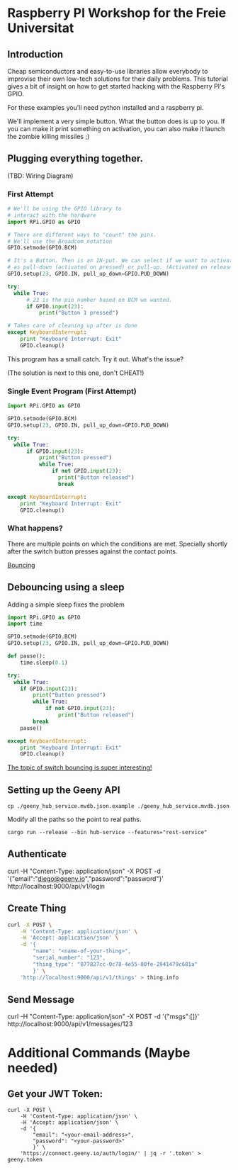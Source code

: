 # Raspberry PI Workshop for the Freie Universitat

## Introduction

Cheap semiconductors and easy-to-use libraries allow everybody to improvise their own
low-tech solutions for their daily problems. This tutorial gives a bit of insight on
how to get started hacking with the Raspberry PI's GPIO.

For these examples you'll need python installed and a raspberry pi.

We'll implement a very simple button. What the button does is up to you. If you can
make it print something on activation, you can also make it launch the zombie killing
missiles ;)

## Plugging everything together.

(TBD: Wiring Diagram)

### First Attempt

```python
# We'll be using the GPIO library to
# interact with the hardware
import RPi.GPIO as GPIO

# There are different ways to "count" the pins.
# We'll use the Broadcom notation
GPIO.setmode(GPIO.BCM)

# It's a Button. Then is an IN-put. We can select if we want to activate it
# as pull-down (activated on pressed) or pull-up. (Activated on release)
GPIO.setup(23, GPIO.IN, pull_up_down=GPIO.PUD_DOWN)

try:
  while True:
	  # 23 is the pin number based on BCM we wanted.
      if GPIO.input(23):
          print("Button 1 pressed")

# Takes care of cleaning up after is done
except KeyboardInterrupt:
    print "Keyboard Interrupt: Exit"
    GPIO.cleanup()
```

This program has a small catch. Try it out. What's the issue?

(The solution is next to this one, don't CHEAT!)

### Single Event Program (First Attempt)

```python
import RPi.GPIO as GPIO

GPIO.setmode(GPIO.BCM)
GPIO.setup(23, GPIO.IN, pull_up_down=GPIO.PUD_DOWN)

try:
  while True:
      if GPIO.input(23):
          print("Button pressed")
          while True:
              if not GPIO.input(23):
                print("Button released")
                break

except KeyboardInterrupt:
    print "Keyboard Interrupt: Exit"
    GPIO.cleanup()
```

### What happens?

There are multiple points on which the conditions are met. Specially shortly after
the switch button presses against the contact points.

[Bouncing](https://en.wikipedia.org/wiki/Switch#Contact_bounce)

## Debouncing using a sleep

Adding a simple sleep fixes the problem

```python
import RPi.GPIO as GPIO
import time

GPIO.setmode(GPIO.BCM)
GPIO.setup(23, GPIO.IN, pull_up_down=GPIO.PUD_DOWN)

def pause():
    time.sleep(0.1)

try:
  while True:
    if GPIO.input(23):
        print("Button pressed")
        while True:
            if not GPIO.input(23):
                print("Button released")
		break
    pause()

except KeyboardInterrupt:
    print "Keyboard Interrupt: Exit"
    GPIO.cleanup()
```

[The topic of switch bouncing is super interesting!](https://www.allaboutcircuits.com/technical-articles/switch-bounce-how-to-deal-with-it/)

## Setting up the Geeny API

```
cp ./geeny_hub_service.mvdb.json.example ./geeny_hub_service.mvdb.json
```

Modify all the paths so the point to real paths.

```
cargo run --release --bin hub-service --features="rest-service"
```
## Authenticate
curl -H "Content-Type: application/json" -X POST -d '{"email":"diego@geeny.io","password":"password"}' http://localhost:9000/api/v1/login

## Create Thing

```bash
curl -X POST \
    -H 'Content-Type: application/json' \
    -H 'Accept: application/json' \
    -d '{
        "name": "<name-of-your-thing>",
        "serial_number": "123",
        "thing_type": "877827cc-0c78-4e55-80fe-2941479c681a"
        }' \
    'http://localhost:9000/api/v1/things' > thing.info
```

## Send Message

curl -H "Content-Type: application/json" -X POST -d '{"msgs":[]}' http://localhost:9000/api/v1/messages/123

# Additional Commands (Maybe needed)

## Get your JWT Token:

```
curl -X POST \
    -H 'Content-Type: application/json' \
    -H 'Accept: application/json' \
    -d '{
        "email": "<your-email-address>",
        "password": "<your-password>"
        }' \
    'https://connect.geeny.io/auth/login/' | jq -r '.token' > geeny.token
```
